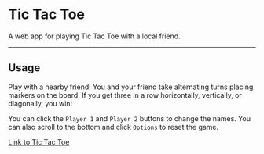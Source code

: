 # Tic Tac Toe

A web app for playing Tic Tac Toe with a local friend.

---

## Usage
Play with a nearby friend! You and your friend take alternating turns placing markers on the board. If you get three in a row horizontally, vertically, or diagonally, you win!

You can click the `Player 1` and `Player 2` buttons to change the names. You can also scroll to the bottom and click `Options` to reset the game.

[Link to Tic Tac Toe](https://jql6.github.io/tictactoe)